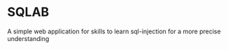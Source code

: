 # SQLAB
 A simple web application for skills to learn sql-injection for a more precise understanding
